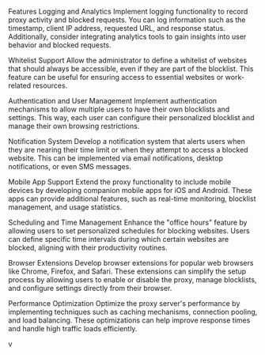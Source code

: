 Features
Logging and Analytics
Implement logging functionality to record proxy activity and blocked requests. You can log information such as the timestamp, client IP address, requested URL, and response status. Additionally, consider integrating analytics tools to gain insights into user behavior and blocked requests.

Whitelist Support
Allow the administrator to define a whitelist of websites that should always be accessible, even if they are part of the blocklist. This feature can be useful for ensuring access to essential websites or work-related resources.

Authentication and User Management
Implement authentication mechanisms to allow multiple users to have their own blocklists and settings. This way, each user can configure their personalized blocklist and manage their own browsing restrictions.

Notification System
Develop a notification system that alerts users when they are nearing their time limit or when they attempt to access a blocked website. This can be implemented via email notifications, desktop notifications, or even SMS messages.

Mobile App Support
Extend the proxy functionality to include mobile devices by developing companion mobile apps for iOS and Android. These apps can provide additional features, such as real-time monitoring, blocklist management, and usage statistics.

Scheduling and Time Management
Enhance the "office hours" feature by allowing users to set personalized schedules for blocking websites. Users can define specific time intervals during which certain websites are blocked, aligning with their productivity routines.

Browser Extensions
Develop browser extensions for popular web browsers like Chrome, Firefox, and Safari. These extensions can simplify the setup process by allowing users to enable or disable the proxy, manage blocklists, and configure settings directly from their browser.

Performance Optimization
Optimize the proxy server's performance by implementing techniques such as caching mechanisms, connection pooling, and load balancing. These optimizations can help improve response times and handle high traffic loads efficiently.

v